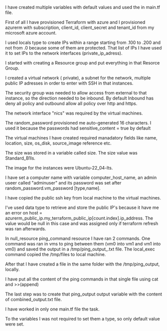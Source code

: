 I have created multiple variables with default values and used the in main.tf file.

First of all I have provisioned Terraform with azure and I provisioned azurerm with subscription, client_id, client_secret and tenant_id from my microsoft azure account.

I used locals type to create IPs within a range starting from .100 to .200 and not from .0 because some of them are protected. That list of IPs I have used it to set IPs to the network interfaces (private_ip_adress).

I started with creating a Resource group and put everything in that Resorce Group.

I created a virtual network ( private), a subnet for the network, multiple public IP adresses in order to enter with SSH in that instances.

The security group was needed to allow access from external to that instance, so the direction needed to be inbound. By default Inbound has deny all policy and outbound allow all policy over http and https.

The network interface "nics" was required by the virtual machines.

The random_password provisioned me auto-generated 16 characters. I used it because the passwords had sensitive_content = true by default

The virtual machines I have created required manadatory fields like name, location, size, os_disk, source_image reference etc.

The size was stored in a variable called size. The size value was Standard_B1ls.

The image for the instances were Ubuntu-22_04-lts.


I have set a computer name with variable computer_host_name, an admin useer called "adminuser" and its password was set after random_password.vm_password [type,name]. 

I have copied the public ssh key from local machine to the virtual machines.

I've used data type to retrieve and store the public IP's because it have me an error on host        = azurerm_public_ip.my_terraform_public_ip[count.index].ip_address. The value would be null in this case and was assigned only if terraform refresh was ran afterwards. 

In null_resource ping_command resource I have ran 2 commands. One command was ran in vms to ping between them (vm0 into vm1 and vm1 into vm0) and saved the output in a /tmp/ping_output_.txt file. The local_exec command copied the /tmp/files to local machine.

After that I have created a file in the same folder with the /tmp/ping_output, locally. 

I have put all the content of the ping commands in that single file using cat and >>(append)

The last step was to create that ping_output output variable with the content of combined_output.txt file.

I have worked in only one main.tf file the task.

To the variables I was not required to set them a type, so only default value were set.


